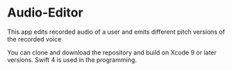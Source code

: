 # Audio-Editor
This app edits recorded audio of a user and emits different pitch versions of the recorded voice

You can clone and download the repository and build on Xcode 9 or later versions. Swift 4 is used in the programming.
